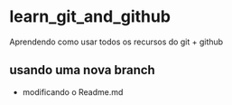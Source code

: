 # learn_git_and_github
Aprendendo como usar todos os recursos do git + github

## usando uma nova branch
- modificando o Readme.md
